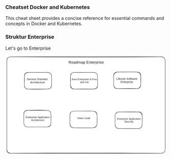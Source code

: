 ### Cheatset Docker and Kubernetes

This cheat sheet provides a concise reference for essential commands and concepts in Docker and Kubernetes.

### Struktur Enterprise

Let's go to Enterprise

<img src="./images/enterpise.png" alt="Enterprise" />
